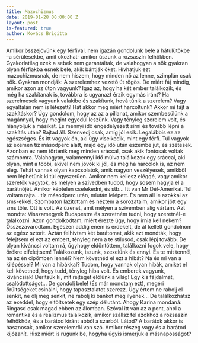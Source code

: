 ```yaml
---
title: Mazochizmus
date: 2019-01-28 00:00:00 Z
layout: post
is-featured: true
author: Kovács Brigitta
---
```


Amikor összejövünk egy férfival, nem igazán gondolunk bele a hátulütőkbe –a sérülésekbe, amit okozhat- amikor úszunk a rózsaszín felhőkben. Gyakorlatilag ezek a sebek nem garantáltak, de valahogyan a nők gyakran olyan férfiakba esnek bele, akik bántják őket. Hívhatjuk ezt mazochizmusnak, de nem hiszem, hogy minden nő az lenne, szimplán csak nők. Gyakran mondják: A szerelemhez vezető út rögös. De miért fáj mindig, amikor azon az úton vagyunk? Igaz az, hogy ha két ember találkozik, és még ha szakítanak is, továbbra is ugyanazt érzik egymás iránt? Ha szerelmesek vagyunk valakibe és szakítunk, hová tűnik a szerelem? Vagy egyáltalán nem is létezett? Hát akkor meg miért harcoltunk? Akkor mi fájt a szakításkor? Úgy gondolom, hogy az az a pillanat, amikor szembesülünk a magánnyal, hogy megint egyedül leszünk. Vagy tényleg szerelem volt, és hiányoljuk a másikat. És mennyi idő engedélyezett sírni és tovább lépni a szakítás után? Rajtad áll. Szenvedj csak, amíg jól esik. Legalábbis ez az egészséges. És itt vagyok én, aki úgy viselkedik, mint egy férfi. Túl vagyok az exemen tíz másodperc alatt, majd egy idő után eszembe jut, és szétesek. Azonban ez nem történik meg minden sráccal, csak akik fontosak voltak számomra. Valahogyan, valamennyi idő múlva találkozok egy sráccal, aki olyan, mint a többi, akivel nem jövök ki jól, és még ha harcolok is, az nem elég.
Tehát vannak olyan kapcsolatok, amik nagyon veszélyesek, amikből nem léphetünk ki túl egyszerűen. Amikor nem kellesz eléggé, vagy amikor szeretők vagytok, és mélyen a szívedben tudod, hogy sosem hagyja el a barátnőjét. Amikor képtelen cselekedni, és stb… Itt van Mr Dél-Amerikai. Túl voltam rajta… tíz másodperc után, miután lelépett. És nem áll le azokkal az sms-ekkel. Szombaton lazítottam és néztem a sorozataim, amikor jött egy sms tőle. Ott is volt. Az üzenet, amit mélyen a szívemben alig vártam. Azt mondta: Visszamegyek Budapestre és szeretném tudni, hogy szeretnél-e találkozni. Azon gondolkodtam, miért érezte úgy, hogy írnia kell nekem? Összezavarodtam. Egészen addig enem is érdekelt, de át kellett gondolnom az egész sztorit. Aztán felhívtam két barátomat, akik azt mondták, hogy felejtsem el ezt az embert, tényleg nem a te stílusod, csak lépj tovább. De olyan kíváncsi voltam rá, úgyhogy eldöntöttem, találkozni fogok vele, hogy örökre elfelejtsem! Találkozunk, iszunk, szexelünk és ennyi. És te mit tennél, ha az én cipőmben lennél? Nem követnéd el ezt a hibát?
Na és mi van a kilépéssel? Mi van a hibákkal? Tudom, hogy vannak olyan hibák, amiket el kell követned, hogy tudd, tényleg hiba volt. És emberek vagyunk, kíváncsiak! Derítsük ki, mit rejteget előlünk a világ! Egy kis fájdalmat, csalódottságot… De gondolj bele! (És már mondtam ezt), megéri őrültségeket csinálni, hogy tapasztalatot szerezz. Úgy értem ne rabolj el senkit, ne ölj meg senkit, ne rabolj ki bankot meg ilyenek… De találkozhatsz az exeddel, hogy eltöltsetek egy szép délutánt. Ahogy Karina mondaná: Ringasd csak magad ebben az álomban. Szóval itt van az a pont, ahol a romantika és a realizmus találkozik, amikor szállsz fel azokhoz a rózsaszín felhőkhöz, és a barátod kiránt abból a szarból. Látod? A barátok akkor is hasznosak, amikor szerelemről van szó. Amikor részeg vagy és a barátod kijózanít. Hisz miért is rúgunk be, hogyha úgyis ismerjük a másnaposságot?
